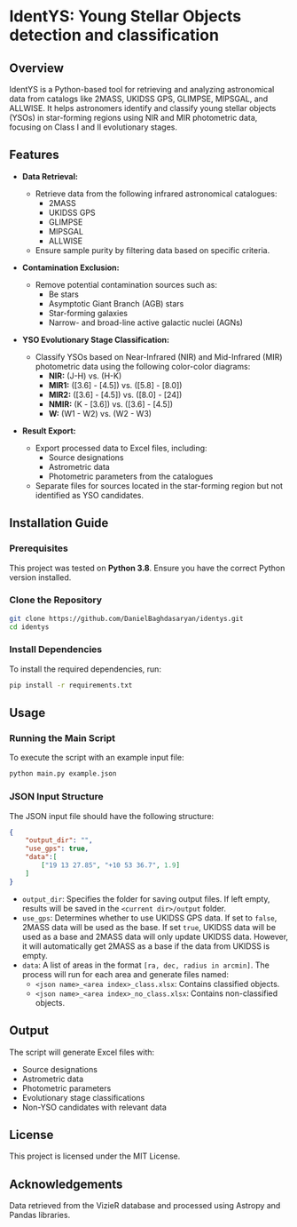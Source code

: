 # IdentYS: Young Stellar Objects detection and classification

## Overview

IdentYS is a Python-based tool for retrieving and analyzing astronomical data from catalogs like 2MASS, UKIDSS GPS, GLIMPSE, MIPSGAL, and ALLWISE. It helps astronomers identify and classify young stellar objects (YSOs) in star-forming regions using NIR and MIR photometric data, focusing on Class I and II evolutionary stages.

## Features

- **Data Retrieval:**

  - Retrieve data from the following infrared astronomical catalogues:
    - 2MASS
    - UKIDSS GPS
    - GLIMPSE
    - MIPSGAL
    - ALLWISE
  - Ensure sample purity by filtering data based on specific criteria.

- **Contamination Exclusion:**

  - Remove potential contamination sources such as:
    - Be stars
    - Asymptotic Giant Branch (AGB) stars
    - Star-forming galaxies
    - Narrow- and broad-line active galactic nuclei (AGNs)

- **YSO Evolutionary Stage Classification:**

  - Classify YSOs based on Near-Infrared (NIR) and Mid-Infrared (MIR) photometric data using the following color-color diagrams:
    - **NIR:** (J-H) vs. (H-K)
    - **MIR1:** ([3.6] - [4.5]) vs. ([5.8] - [8.0])
    - **MIR2:** ([3.6] - [4.5]) vs. ([8.0] - [24])
    - **NMIR:** (K - [3.6]) vs. ([3.6] - [4.5])
    - **W:** (W1 - W2) vs. (W2 - W3)

- **Result Export:**

  - Export processed data to Excel files, including:
    - Source designations
    - Astrometric data
    - Photometric parameters from the catalogues
  - Separate files for sources located in the star-forming region but not identified as YSO candidates.

## Installation Guide

### Prerequisites

This project was tested on **Python 3.8**. Ensure you have the correct Python version installed.

### Clone the Repository

```bash
git clone https://github.com/DanielBaghdasaryan/identys.git
cd identys
```

### Install Dependencies

To install the required dependencies, run:

```bash
pip install -r requirements.txt
```

## Usage

### Running the Main Script

To execute the script with an example input file:

```bash
python main.py example.json
```

### JSON Input Structure

The JSON input file should have the following structure:

```json
{
    "output_dir": "",
    "use_gps": true,
    "data":[
        ["19 13 27.85", "+10 53 36.7", 1.9]
    ]
}
```

- `output_dir`: Specifies the folder for saving output files. If left empty, results will be saved in the `<current dir>/output` folder.
- `use_gps`: Determines whether to use UKIDSS GPS data. If set to `false`, 2MASS data will be used as the base. If set `true`, UKIDSS data will be used as a base and 2MASS data will only update UKIDSS data. However, it will automatically get 2MASS as a base if the data from UKIDSS is empty.
- `data`: A list of areas in the format `[ra, dec, radius in arcmin]`. The process will run for each area and generate files named:
  - `<json name>_<area index>_class.xlsx`: Contains classified objects.
  - `<json name>_<area index>_no_class.xlsx`: Contains non-classified objects.

## Output

The script will generate Excel files with:

- Source designations
- Astrometric data
- Photometric parameters
- Evolutionary stage classifications
- Non-YSO candidates with relevant data

## License

This project is licensed under the MIT License.

## Acknowledgements

Data retrieved from the VizieR database and processed using Astropy and Pandas libraries.


